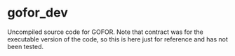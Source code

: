 # gofor_dev
Uncompiled source code for GOFOR. Note that contract was for the executable version of the code, so this is here just for reference and has not been tested.
